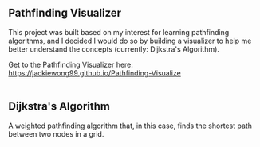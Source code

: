 ## Pathfinding Visualizer

This project was built based on my interest for learning pathfinding algorithms, and I decided I would do so by building a visualizer to help me better understand the concepts (currently: Dijkstra's Algorithm).

Get to the Pathfinding Visualizer here: https://jackiewong99.github.io/Pathfinding-Visualize  
<br />

## Dijkstra's Algorithm

A weighted pathfinding algorithm that, in this case, finds the shortest path between two nodes in a grid.
